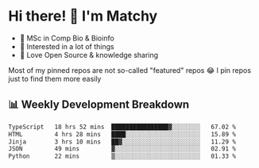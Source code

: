 # Hi there! 👋 I'm Matchy

- 🧬 MSc in Comp Bio & Bioinfo
- 🎈 Interested in a lot of things
- 💜 Love Open Source & knowledge sharing

Most of my pinned repos are not so-called "featured" repos 😂 I pin repos just to find them more easily

## 📊 Weekly Development Breakdown

<!--START_SECTION:waka-->

```txt
TypeScript   18 hrs 52 mins  ████████████████▓░░░░░░░░   67.02 %
HTML         4 hrs 28 mins   ████░░░░░░░░░░░░░░░░░░░░░   15.89 %
Jinja        3 hrs 10 mins   ██▓░░░░░░░░░░░░░░░░░░░░░░   11.29 %
JSON         49 mins         ▓░░░░░░░░░░░░░░░░░░░░░░░░   02.91 %
Python       22 mins         ▒░░░░░░░░░░░░░░░░░░░░░░░░   01.33 %
```

<!--END_SECTION:waka-->
